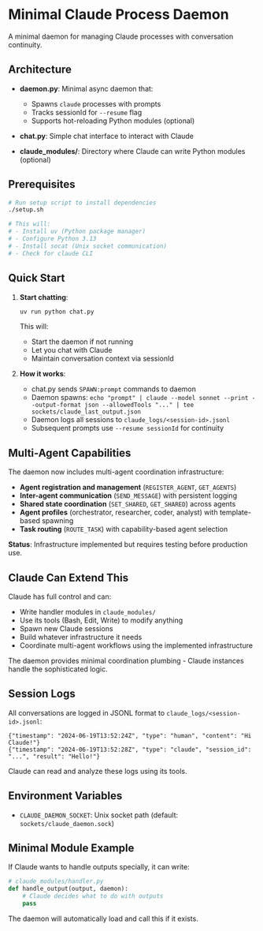 # Minimal Claude Process Daemon

A minimal daemon for managing Claude processes with conversation continuity.

## Architecture

- **daemon.py**: Minimal async daemon that:
  - Spawns `claude` processes with prompts
  - Tracks sessionId for `--resume` flag
  - Supports hot-reloading Python modules (optional)
  
- **chat.py**: Simple chat interface to interact with Claude

- **claude_modules/**: Directory where Claude can write Python modules (optional)

## Prerequisites

```bash
# Run setup script to install dependencies
./setup.sh

# This will:
# - Install uv (Python package manager)
# - Configure Python 3.13
# - Install socat (Unix socket communication)
# - Check for claude CLI
```

## Quick Start

1. **Start chatting**:
   ```bash
   uv run python chat.py
   ```
   
   This will:
   - Start the daemon if not running
   - Let you chat with Claude
   - Maintain conversation context via sessionId

2. **How it works**:
   - chat.py sends `SPAWN:prompt` commands to daemon
   - Daemon spawns: `echo "prompt" | claude --model sonnet --print --output-format json --allowedTools "..." | tee sockets/claude_last_output.json`
   - Daemon logs all sessions to `claude_logs/<session-id>.jsonl`
   - Subsequent prompts use `--resume sessionId` for continuity

## Multi-Agent Capabilities

The daemon now includes multi-agent coordination infrastructure:
- **Agent registration and management** (`REGISTER_AGENT`, `GET_AGENTS`)
- **Inter-agent communication** (`SEND_MESSAGE`) with persistent logging
- **Shared state coordination** (`SET_SHARED`, `GET_SHARED`) across agents
- **Agent profiles** (orchestrator, researcher, coder, analyst) with template-based spawning
- **Task routing** (`ROUTE_TASK`) with capability-based agent selection

**Status**: Infrastructure implemented but requires testing before production use.

## Claude Can Extend This

Claude has full control and can:
- Write handler modules in `claude_modules/`
- Use its tools (Bash, Edit, Write) to modify anything
- Spawn new Claude sessions
- Build whatever infrastructure it needs
- Coordinate multi-agent workflows using the implemented infrastructure

The daemon provides minimal coordination plumbing - Claude instances handle the sophisticated logic.

## Session Logs

All conversations are logged in JSONL format to `claude_logs/<session-id>.jsonl`:
```jsonl
{"timestamp": "2024-06-19T13:52:24Z", "type": "human", "content": "Hi Claude!"}
{"timestamp": "2024-06-19T13:52:28Z", "type": "claude", "session_id": "...", "result": "Hello!"}
```

Claude can read and analyze these logs using its tools.

## Environment Variables

- `CLAUDE_DAEMON_SOCKET`: Unix socket path (default: `sockets/claude_daemon.sock`)

## Minimal Module Example

If Claude wants to handle outputs specially, it can write:

```python
# claude_modules/handler.py
def handle_output(output, daemon):
    # Claude decides what to do with outputs
    pass
```

The daemon will automatically load and call this if it exists.
